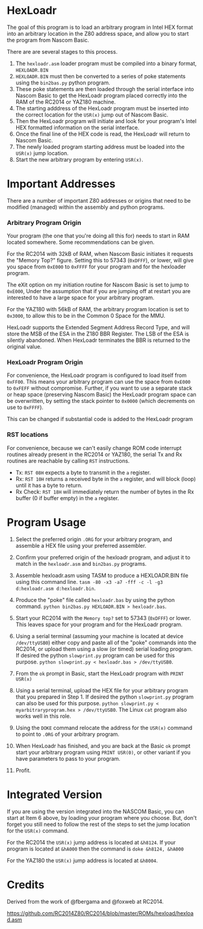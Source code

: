 # HexLoadr
The goal of this program is to load an arbitrary program in Intel HEX format into an arbitrary location in the Z80 address space, and allow you to start the program from Nascom Basic.

There are are several stages to this process.

1. The `hexloadr.asm` loader program must be compiled into a binary format, `HEXLOADR.BIN`
2. `HEXLOADR.BIN` must then be converted to a series of poke statements using the `bin2bas.py` python program.
3. These poke statements are then loaded through the serial interface into Nascom Basic to get the HexLoadr program placed correctly into the RAM of the RC2014 or YAZ180 machine.
4. The starting adddress of the HexLoadr program must be inserted into the correct location for the `USR(x)` jump out of Nascom Basic.
5. Then the HexLoadr program will initiate and look for your program's Intel HEX formatted information on the serial interface.
6. Once the final line of the HEX code is read, the HexLoadr will return to Nascom Basic.
7. The newly loaded program starting address must be loaded into the `USR(x)` jump location.
8. Start the new arbitrary program by entering `USR(x)`.
    
# Important Addresses

There are a number of important Z80 addresses or origins that need to be modified (managed) within the assembly and python programs.

### Arbitrary Program Origin

Your program (the one that you're doing all this for) needs to start in RAM located somewhere. Some recommendations can be given.

For the RC2014 with 32kB of RAM, when Nascom Basic initiates it requests the "Memory Top?" figure. Setting this to 57343 (`0xDFFF`), or lower, will give you space from `0xE000` to `0xFFFF` for your program and for the hexloader program.

The eXit option on my initiation routine for Nascom Basic is set to jump to `0xE000`, Under the assumption that if you are jumping off at restart you are interested to have a large space for your arbitrary program.

For the YAZ180 with 56kB of RAM, the arbitrary program location is set to `0x3000`, to allow this to be in the Common 0 Space for the MMU.

HexLoadr supports the Extended Segment Address Record Type, and will store the MSB of the ESA in the Z180 BBR Register. The LSB of the ESA is silently abandoned. When HexLoadr terminates the BBR is returned to the original value.

### HexLoadr Program Origin

For convenience, the HexLoadr program is configured to load itself from `0xFF00`. This means your arbitrary program can use the space from `0xE000` to `0xFEFF` without compromise. Further, if you want to use a separate stack or heap space (preserving Nascom Basic) the HexLoadr program space can be overwritten, by setting the stack pointer to `0x0000` (which decrements on use to `0xFFFF`).

This can be changed if substantial code is added to the HexLoadr program

### RST locations

For convenience, because we can't easily change ROM code interrupt routines already present in the RC2014 or YAZ180, the serial Tx and Rx routines are reachable by calling `RST` instructions.

* Tx: `RST 08H` expects a byte to transmit in the `a` register.
* Rx: `RST 10H` returns a received byte in the `a` register, and will block (loop) until it has a byte to return.
* Rx Check: `RST 18H` will immediately return the number of bytes in the Rx buffer (0 if buffer empty) in the `a` register.

# Program Usage

1. Select the preferred origin `.ORG` for your arbitrary program, and assemble a HEX file using your preferred assembler.

2. Confirm your preferred origin of the hexloadr program, and adjust it to match in the `hexloadr.asm` and `bin2bas.py` programs.

3. Assemble hexloadr.asm using TASM to produce a HEXLOADR.BIN file using this command line. `tasm -80 -x3 -a7 -fff -c -l -g3 d:hexloadr.asm d:hexloadr.bin`.

4. Produce the "poke" file called `hexloadr.bas` by using the python command. `python bin2bas.py HEXLOADR.BIN > hexloadr.bas`.

5. Start your RC2014 with the `Memory top?` set to 57343 (`0xDFFF`) or lower. This leaves space for your program and for the HexLoadr program.

6. Using a serial terminal (assuming your machine is located at device `/dev/ttyUSB0`) either copy and paste all of the "poke" commands into the RC2014, or upload them using a slow (or timed) serial loading program. If desired the python `slowprint.py` program can be used for this purpose. `python slowprint.py < hexloadr.bas > /dev/ttyUSB0`.

7. From the `ok` prompt in Basic, start the HexLoadr program with `PRINT USR(x)`

8. Using a serial terminal, upload the HEX file for your arbitrary program that you prepared in Step 1. If desired the python `slowprint.py` program can also be used for this purpose. `python slowprint.py < myarbitraryprogram.hex > /dev/ttyUSB0`. The Linux `cat` program also works well in this role.

9. Using the `DOKE` command relocate the address for the `USR(x)` command to point to `.ORG` of your arbitrary program.

10. When HexLoadr has finished, and you are back at the Basic `ok` prompt start your arbitrary program using `PRINT USR(0)`, or other variant if you have parameters to pass to your program.

11. Profit.

# Integrated Version

If you are using the version integrated into the NASCOM Basic, you can start at Item 6 above, by loading your program where you choose. But, don't forget you still need to follow the rest of the steps to set the jump location for the `USR(x)` command.

For the RC2014 the `USR(x)` jump address is located at `&h8124`. If your program is located at `&hA000` then the command is `doke &h8124, &hA000`

For the YAZ180 the `USR(x)` jump address is located at `&h8004`.

# Credits

Derived from the work of @fbergama and @foxweb at RC2014.

https://github.com/RC2014Z80/RC2014/blob/master/ROMs/hexload/hexload.asm



